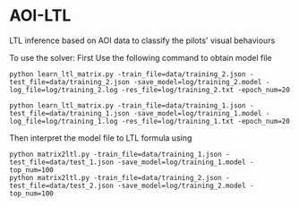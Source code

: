 # AOI-LTL
LTL inference based on AOI data to classify the pilots' visual behaviours

To use the solver:
First Use the following command to obtain model file


```
python learn_ltl_matrix.py -train_file=data/training_2.json -test_file=data/training_2.json -save_model=log/training_2.model -log_file=log/training_2.log -res_file=log/training_2.txt -epoch_num=20

python learn_ltl_matrix.py -train_file=data/training_1.json -test_file=data/training_1.json -save_model=log/training_1.model -log_file=log/training_1.log -res_file=log/training_1.txt -epoch_num=20

```

Then interpret the model file to LTL formula using
```
python matrix2ltl.py -train_file=data/training_1.json -test_file=data/test_1.json -save_model=log/training_1.model -top_num=100
python matrix2ltl.py -train_file=data/training_2.json -test_file=data/test_2.json -save_model=log/training_2.model -top_num=100
```
